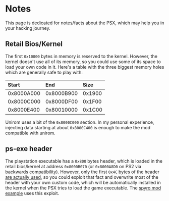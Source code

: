 # Notes
This page is dedicated for notes/facts about the PSX, which may help you in your hacking journey.

## Retail Bios/Kernel
The first `0x10000` bytes in memory is reserved to the kernel. However, the kernel doesn't use all of its memory, so you could use some of its space to load your own code in it. Here's a table with the three biggest memory holes which are generally safe to play with:

| Start | End | Size |
| :- | :- | :- |
| 0x8000A000 | 0x8000B900 | 0x1900 |
| 0x8000C000 | 0x8000DF00 | 0x1F00 |
| 0x8000E400 | 0x80010000 | 0x1C00 |

Unirom uses a bit of the `0x8000C000` section. In my personal experience, injecting data starting at about `0x8000C400` is enough to make the mod compatible with unirom.

## ps-exe header
The playstation executable has a `0x800` bytes header, which is loaded in the retail bios/kernel at address `0x8000B070` (or `0x8000A8D0` on PS2 via backwards compatibility). However, only the first `0x4C` bytes of the header [are actually used](https://github.com/pcsx-redux/nugget/blob/main/ps-exe.ld#L53-L95), so you could exploit that fact and overwrite most of the header with your own custom code, which will be automatically installed in the kernel when the PSX tries to load the game executable. The [spyro mod example](../games/Example_SpyroRiptosRage/mods/Speedometer/) uses this exploit.